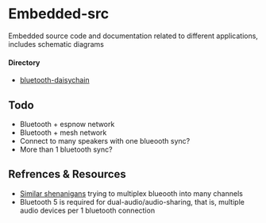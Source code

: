# Embedded-src
Embedded source code and documentation related to different applications, includes schematic diagrams

#### Directory 
- [bluetooth-daisychain](bluetooth-daisychain)

## Todo
- Bluetooth + espnow network
- Bluetooth + mesh network
- Connect to many speakers with one blueooth sync?
- More than 1 bluetooth sync?

## Refrences & Resources
- [Similar shenanigans](https://github.com/pschatzmann/arduino-audio-tools/discussions/864) trying to multiplex blueooth into many channels
- Bluetooth 5 is required for dual-audio/audio-sharing, that is, multiple audio devices per 1 bluetooth connection